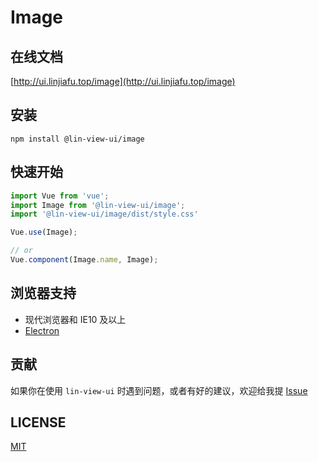# Image


## 在线文档

[http://ui.linjiafu.top/image](http://ui.linjiafu.top/image)


## 安装

```
npm install @lin-view-ui/image
```

## 快速开始

```javascript
import Vue from 'vue';
import Image from '@lin-view-ui/image';
import '@lin-view-ui/image/dist/style.css'

Vue.use(Image);

// or
Vue.component(Image.name, Image);
```

## 浏览器支持

- 现代浏览器和 IE10 及以上
- [Electron](http://electron.atom.io/)

## 贡献

如果你在使用 `lin-view-ui` 时遇到问题，或者有好的建议，欢迎给我提 [Issue](https://github.com/c10342/lin-view-ui/issues)

## LICENSE

[MIT](https://github.com/c10342/lin-view-ui/blob/master/LICENSE)
